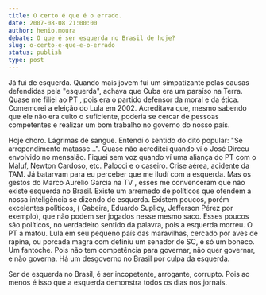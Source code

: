 ```yaml
---
title: O certo é que é o errado.
date: 2007-08-08 21:00:00
author: henio.moura
debate: O que é ser esquerda no Brasil de hoje?
slug: o-certo-e-que-e-o-errado
status: publish 
type: post
---
```


Já fui de esquerda. Quando mais jovem fui um simpatizante pelas causas defendidas pela "esquerda", achava que Cuba era um paraíso na Terra. Quase me filiei ao PT , pois era o partido defensor da moral e da ética. Comemorei a eleição do Lula em 2002. Acreditava que, mesmo sabendo que ele não era culto o suficiente, poderia se cercar de pessoas competentes e realizar um bom trabalho no governo do nosso país.   

Hoje choro. Lágrimas de sangue. Entendí o sentido do dito popular: "Se arrependimento matasse...". Quase não acreditei quando ví o José Dirceu envolvido no mensalão. Fiquei sem voz quando ví uma aliança do PT com o Maluf, Newton Cardoso, etc. Palocci e o caseiro. Crise aérea, acidente da TAM. Já batarvam para eu perceber que me iludí com a esquerda. Mas os gestos do Marco Aurélio Garcia na TV , esses me convenceram que não existe esquerda no Brasil. Existe um arremedo de políticos que ofendem a nossa inteligência se dizendo de esquerda. Existem poucos, porém excelentes políticos, ( Gabeira, Eduardo Suplicy, Jefferson Pérez por exemplo), que não podem ser jogados nesse mesmo saco. Esses poucos são políticos, no verdadeiro sentido da palavra, pois a esquerda morreu. O PT a matou. Lula em seu pequeno país das maravilhas, cercado por aves de rapina, ou porcada magra com definiu um senador de SC, é só um boneco. Um fantoche. Pois não tem competência para governar, não quer governar, e não governa. Há um desgoverno no Brasil por culpa da esquerda.  

  

Ser de esquerda no Brasil, é ser incopetente, arrogante, corrupto. Pois ao menos é isso que a esquerda demonstra todos os dias nos jornais.
